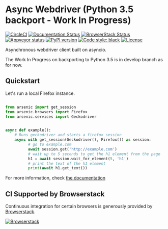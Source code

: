 # Async Webdriver (Python 3.5 backport - Work In Progress)

[![CircleCI](https://circleci.com/gh/HDE/arsenic/tree/master.svg?style=svg)](https://circleci.com/gh/HDE/arsenic/tree/master) [![Documentation Status](https://readthedocs.org/projects/arsenic/badge/?version=latest)](http://arsenic.readthedocs.io/en/latest/?badge=latest)
[![BrowserStack Status](https://www.browserstack.com/automate/badge.svg?badge_key=MjJhTXF4TmFlMFc4b1NpMzVBODNpVXNXeE9yWHlqZFNVR1o4N0l5QVhmMD0tLU15R1VoYU1VbGJrM0FxZTFHSjhaWGc9PQ==--836b0ffba754cc76cb9671875a9bd7be134acb98)](https://www.browserstack.com/automate/public-build/MjJhTXF4TmFlMFc4b1NpMzVBODNpVXNXeE9yWHlqZFNVR1o4N0l5QVhmMD0tLU15R1VoYU1VbGJrM0FxZTFHSjhaWGc9PQ==--836b0ffba754cc76cb9671875a9bd7be134acb98)
[![Appveyor status](https://ci.appveyor.com/api/projects/status/8l0koom7h93y1f9q?svg=true)](https://ci.appveyor.com/project/ojii/arsenic)
[![PyPI version](https://badge.fury.io/py/arsenic.svg)](https://badge.fury.io/py/arsenic)
[![Code style: black](https://img.shields.io/badge/code%20style-black-000000.svg)](https://github.com/ambv/black)
[![License](https://img.shields.io/badge/License-Apache%202.0-blue.svg)](https://opensource.org/licenses/Apache-2.0)


Asynchronous webdriver client built on asyncio.

The Work In Progress on backporting to Python 3.5 is in develop branch as for now.


## Quickstart

Let's run a local Firefox instance.


```python

from arsenic import get_session
from arsenic.browsers import Firefox
from arsenic.services import Geckodriver


async def example():
    # Runs geckodriver and starts a firefox session
    async with get_session(Geckodriver(), Firefox()) as session:
          # go to example.com
          await session.get('http://example.com')
          # wait up to 5 seconds to get the h1 element from the page
          h1 = await session.wait_for_element(5, 'h1')
          # print the text of the h1 element
          print(await h1.get_text())
```

For more information, check [the documentation](https://arsenic.readthedocs.io/)

## CI Supported by Browserstack

Continuous integration for certain browsers is generously provided by [Browserstack](http://browserstack.com).

[![Browserstack](./.circleci/browserstack-logo.png)](http://browserstack.com/)
